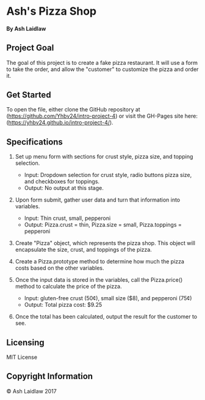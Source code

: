 # Ash's Pizza Shop
#### By Ash Laidlaw

## Project Goal

The goal of this project is to create a fake pizza restaurant. It will use a form to take the order, and allow the "customer" to customize the pizza and order it.

## Get Started

To open the file, either clone the GitHub repository at (https://github.com/Yhbv24/intro-project-4) or visit the GH-Pages site here: (https://yhbv24.github.io/intro-project-4/).

## Specifications

1. Set up menu form with sections for crust style, pizza size, and topping selection.
   * Input: Dropdown selection for crust style, radio buttons pizza size, and checkboxes for toppings.
   * Output: No output at this stage.

2. Upon form submit, gather user data and turn that information into variables.
   * Input: Thin crust, small, pepperoni
   * Output: Pizza.crust = thin, Pizza.size = small, Pizza.toppings = pepperoni

3. Create "Pizza" object, which represents the pizza shop. This object will encapsulate the size, crust, and toppings of the pizza.

4. Create a Pizza.prototype method to determine how much the pizza costs based on the other variables.

5. Once the input data is stored in the variables, call the Pizza.price() method to calculate the price of the pizza.
   * Input: gluten-free crust (50¢), small size ($8), and pepperoni (75¢)
   * Output: Total pizza cost: $9.25

6. Once the total has been calculated, output the result for the customer to see.

## Licensing

MIT License

## Copyright Information

© Ash Laidlaw 2017
